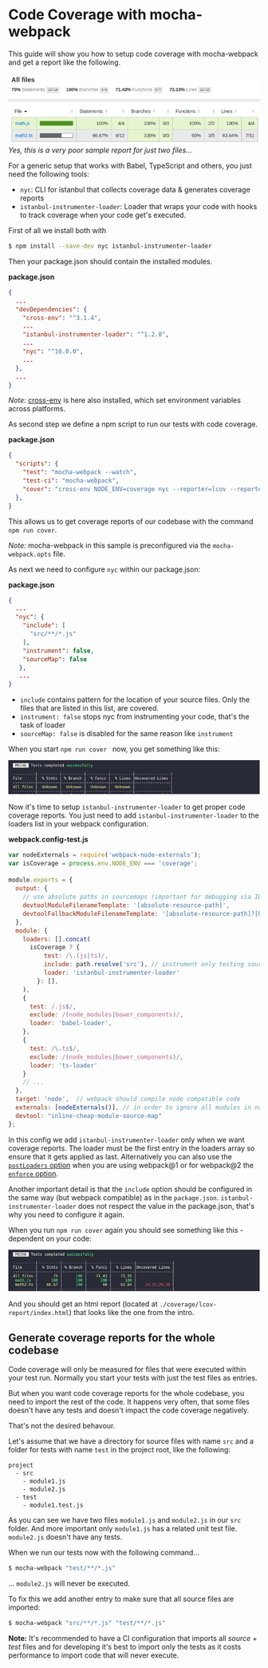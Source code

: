 # Code Coverage with mocha-webpack


This guide will show you how to setup code coverage with mocha-webpack and get a report like the following.

![code coverage report](../media/code-coverage-report.png)
  *Yes, this is a very poor sample report for just two files...*

For a generic setup that works with Babel, TypeScript and others, you just need the following tools:
 - `nyc`: CLI for istanbul that collects coverage data & generates coverage reports
 - `istanbul-instrumenter-loader`: Loader that wraps your code with hooks to track coverage when your code get's executed.


First of all we install both with

```bash
$ npm install --save-dev nyc istanbul-instrumenter-loader
```

Then your package.json should contain the installed modules.

**package.json**
```json
{
  ...
  "devDependencies": {
    "cross-env": "^3.1.4",
    ...
    "istanbul-instrumenter-loader": "^1.2.0",
    ...
    "nyc": "^10.0.0",
    ...
  },
  ...
}
```

*Note:* [cross-env](https://github.com/kentcdodds/cross-env) is here also installed, which set environment variables across platforms.

As second step we define a npm script to run our tests with code coverage.

**package.json**
```json
{
  "scripts": {
    "test": "mocha-webpack --watch",
    "test-ci": "mocha-webpack",
    "cover": "cross-env NODE_ENV=coverage nyc --reporter=lcov --reporter=text npm run test-ci"
  },
}

```

This allows us to get coverage reports of our codebase with the command `npm run cover`.

*Note:* mocha-webpack in this sample is preconfigured via the `mocha-webpack.opts` file.

As next we need to configure `nyc` within our package.json:

**package.json**
```json
{
  ...
  "nyc": {
    "include": [
      "src/**/*.js"
    ],
    "instrument": false,
    "sourceMap": false
   },
   ...
}

```

- `include` contains pattern for the location of your source files. Only the files that are listed in this list, are covered.
- `instrument: false` stops nyc from instrumenting your code, that's the task of loader
- `sourceMap: false` is disabled for the same reason like `instrument`

When you start `npm run cover ` now, you get something like this:

![code coverage unknown files](../media/code-coverage-cli-unknown.png)

Now it's time to setup `istanbul-instrumenter-loader` to get proper code coverage reports. You just need to add `istanbul-instrumenter-loader` to the loaders list in your webpack configuration.


**webpack.config-test.js**
```javascript
var nodeExternals = require('webpack-node-externals');
var isCoverage = process.env.NODE_ENV === 'coverage';

module.exports = {
  output: {
    // use absolute paths in sourcemaps (important for debugging via IDE)
    devtoolModuleFilenameTemplate: '[absolute-resource-path]',
    devtoolFallbackModuleFilenameTemplate: '[absolute-resource-path]?[hash]'
  },
  module: {
    loaders: [].concat(
      isCoverage ? {
          test: /\.(js|ts)/,
          include: path.resolve('src'), // instrument only testing sources with Istanbul, after ts-loader runs
          loader: 'istanbul-instrumenter-loader'
        }: [],
    ),
    {
      test: /.js$/,
      exclude: /(node_modules|bower_components)/,
      loader: 'babel-loader',
    },
    {
      test: /\.ts$/,
      exclude: /(node_modules|bower_components)/,
      loader: 'ts-loader'
    }
    // ...
  },
  target: 'node',  // webpack should compile node compatible code
  externals: [nodeExternals()], // in order to ignore all modules in node_modules folder
  devtool: "inline-cheap-module-source-map"
};
```

In this config we add `istanbul-instrumenter-loader` only when we want coverage reports. The loader must be the first entry in the loaders array so ensure that it gets applied as last.
Alternatively you can also use the [`postLoaders` option](https://webpack.github.io/docs/configuration.html#module-preloaders-module-postloaders) when you are using webpack@1 or for webpack@2 the [`enforce` option](https://webpack.js.org/configuration/module/#rule-enforce).

Another important detail is that the `include` option should be configured in the same way (but webpack compatible) as in the `package.json`. `istanbul-instrumenter-loader` does not respect the value in the package.json, that's why you need to configure it again.

When you run `npm run cover` again you should see something like this - dependent on your code:

![code coverage success](../media/code-coverage-cli-success.png)

And you should get an html report (located at `./coverage/lcov-report/index.html`) that looks like the one from the intro.


## Generate coverage reports for the whole codebase

Code coverage will only be measured for files that were executed within your test run. Normally you start your tests with just the test files as entries.

But when you want code coverage reports for the whole codebase, you need to import the rest of the code. It happens very often, that some files doesn't have any tests and doesn't impact the code coverage negatively.

That's not the desired behavour.

Let's assume that we have a directory for source files with name `src` and a folder for tests with name `test` in the project root, like the following:

```
project
  - src
    - module1.js
    - module2.js
  - test
    - module1.test.js
```

As you can see we have two files `module1.js` and `module2.js` in our `src` folder. And more important only `module1.js` has a related unit test file. `module2.js` doesn't have any tests.

When we run our tests now with the following command...

```bash
$ mocha-webpack "test/**/*.js"
```

... `module2.js` will never be executed.

To fix this we add another entry to make sure that all source files are imported:

```bash
$ mocha-webpack "src/**/*.js" "test/**/*.js"
```

**Note:** It's recommended to have a CI configuration that imports all *source* + *test* files and for developing it's best to import only the tests as it costs performance to import code that will never execute.
